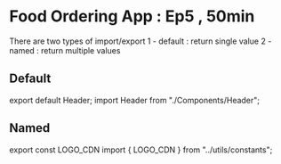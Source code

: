 # Food Ordering App : Ep5 , 50min

There are two types of import/export
1 - default : return single value
2 - named : return multiple values

## Default

export default Header;
import Header from "./Components/Header";

## Named

export const LOGO_CDN
import { LOGO_CDN } from "../utils/constants";
